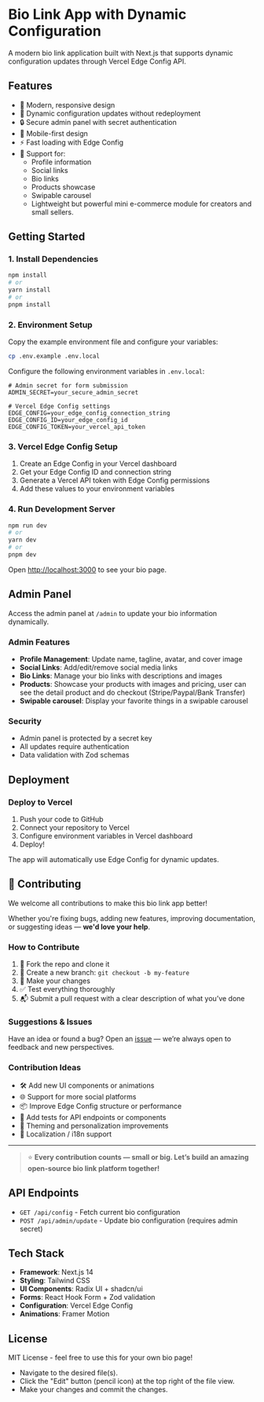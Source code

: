 # Bio Link App with Dynamic Configuration

A modern bio link application built with Next.js that supports dynamic configuration updates through Vercel Edge Config API.

## Features

- 🎨 Modern, responsive design
- 🔧 Dynamic configuration updates without redeployment
- 🔒 Secure admin panel with secret authentication
- 📱 Mobile-first design
- ⚡ Fast loading with Edge Config
- 🎯 Support for:
  - Profile information
  - Social links
  - Bio links
  - Products showcase
  - Swipable carousel
  - Lightweight but powerful mini e-commerce module for creators and small sellers.

## Getting Started

### 1. Install Dependencies

```bash
npm install
# or
yarn install
# or
pnpm install
```

### 2. Environment Setup

Copy the example environment file and configure your variables:

```bash
cp .env.example .env.local
```

Configure the following environment variables in `.env.local`:

```env
# Admin secret for form submission
ADMIN_SECRET=your_secure_admin_secret

# Vercel Edge Config settings
EDGE_CONFIG=your_edge_config_connection_string
EDGE_CONFIG_ID=your_edge_config_id
EDGE_CONFIG_TOKEN=your_vercel_api_token
```

### 3. Vercel Edge Config Setup

1. Create an Edge Config in your Vercel dashboard
2. Get your Edge Config ID and connection string
3. Generate a Vercel API token with Edge Config permissions
4. Add these values to your environment variables

### 4. Run Development Server

```bash
npm run dev
# or
yarn dev
# or
pnpm dev
```

Open [http://localhost:3000](http://localhost:3000) to see your bio page.

## Admin Panel

Access the admin panel at `/admin` to update your bio information dynamically.

### Admin Features

- **Profile Management**: Update name, tagline, avatar, and cover image
- **Social Links**: Add/edit/remove social media links
- **Bio Links**: Manage your bio links with descriptions and images
- **Products**: Showcase your products with images and pricing, user can see the detail product and do checkout (Stripe/Paypal/Bank Transfer)
- **Swipable carousel**: Display your favorite things in a swipable carousel

### Security

- Admin panel is protected by a secret key
- All updates require authentication
- Data validation with Zod schemas

## Deployment

### Deploy to Vercel

1. Push your code to GitHub
2. Connect your repository to Vercel
3. Configure environment variables in Vercel dashboard
4. Deploy!

The app will automatically use Edge Config for dynamic updates.


## 🤝 Contributing

We welcome all contributions to make this bio link app better!

Whether you're fixing bugs, adding new features, improving documentation, or suggesting ideas — **we'd love your help**.

### How to Contribute

1. 🍴 Fork the repo and clone it
2. 🌱 Create a new branch: `git checkout -b my-feature`
3. 🔧 Make your changes
4. ✅ Test everything thoroughly
5. 📬 Submit a pull request with a clear description of what you’ve done

### Suggestions & Issues

Have an idea or found a bug?
Open an [issue](https://github.com/LaBanHSPO/premium-bio-website/issues) — we’re always open to feedback and new perspectives.

### Contribution Ideas

* 🛠 Add new UI components or animations
* 🌐 Support for more social platforms
* 📦 Improve Edge Config structure or performance
* 🧪 Add tests for API endpoints or components
* 🌈 Theming and personalization improvements
* 💬 Localization / i18n support

---

> ⭐ **Every contribution counts — small or big.
> Let’s build an amazing open-source bio link platform together!**


## API Endpoints

- `GET /api/config` - Fetch current bio configuration
- `POST /api/admin/update` - Update bio configuration (requires admin secret)

## Tech Stack

- **Framework**: Next.js 14
- **Styling**: Tailwind CSS
- **UI Components**: Radix UI + shadcn/ui
- **Forms**: React Hook Form + Zod validation
- **Configuration**: Vercel Edge Config
- **Animations**: Framer Motion

## License

MIT License - feel free to use this for your own bio page!

- Navigate to the desired file(s).
- Click the "Edit" button (pencil icon) at the top right of the file view.
- Make your changes and commit the changes.
